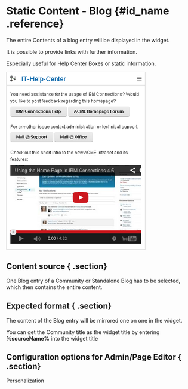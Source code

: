 # Static Content - Blog {#id_name .reference}

The entire Contents of a blog entry will be displayed in the widget.

It is possible to provide links with further information.

Especially useful for Help Center Boxes or static information.

![image](images/image109.png)

## Content source { .section}

One Blog entry of a Community or Standalone Blog has to be selected, which then contains the entire content.

## Expected format { .section}

The content of the Blog entry will be mirrored one on one in the widget.

You can get the Community title as the widget title by entering **%sourceName%** into the widget title

## Configuration options for Admin/Page Editor { .section}

Personalization

